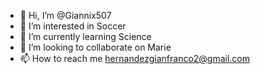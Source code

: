 - 👋 Hi, I’m @Giannix507
- 👀 I’m interested in Soccer
- 🌱 I’m currently learning Science
- 💞️ I’m looking to collaborate on Marie
- 📫 How to reach me hernandezgianfranco2@gmail.com
<!---
theprince507/theprince507 is a ✨ special ✨ repository because its `README.md` (this file) appears on your GitHub profile.
You can click the Preview link to take a look at your changes.
--->
